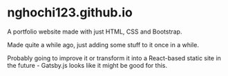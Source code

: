 # nghochi123.github.io

A portfolio website made with just HTML, CSS and Bootstrap.

Made quite a while ago, just adding some stuff to it once in a while.

Probably going to improve it or transform it into a React-based static site in the future - Gatsby.js looks like it might be good for this.
